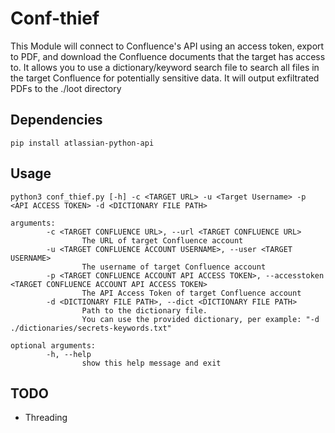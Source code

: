 # Conf-thief
This Module will connect to Confluence's API using an access token, export to PDF, and download the Confluence documents that the target has access to.  It allows you to use a dictionary/keyword search file to search all files in the target Confluence for potentially sensitive data.  It will output exfiltrated PDFs to the ./loot directory
## Dependencies
`pip install atlassian-python-api`
## Usage
```
python3 conf_thief.py [-h] -c <TARGET URL> -u <Target Username> -p <API ACCESS TOKEN> -d <DICTIONARY FILE PATH>

arguments:
        -c <TARGET CONFLUENCE URL>, --url <TARGET CONFLUENCE URL>
                The URL of target Confluence account
        -u <TARGET CONFLUENCE ACCOUNT USERNAME>, --user <TARGET USERNAME>
                The username of target Confluence account
        -p <TARGET CONFLUENCE ACCOUNT API ACCESS TOKEN>, --accesstoken <TARGET CONFLUENCE ACCOUNT API ACCESS TOKEN>
                The API Access Token of target Confluence account
        -d <DICTIONARY FILE PATH>, --dict <DICTIONARY FILE PATH>
                Path to the dictionary file.
                You can use the provided dictionary, per example: "-d ./dictionaries/secrets-keywords.txt"

optional arguments:
        -h, --help
                show this help message and exit
```
## TODO
- Threading
